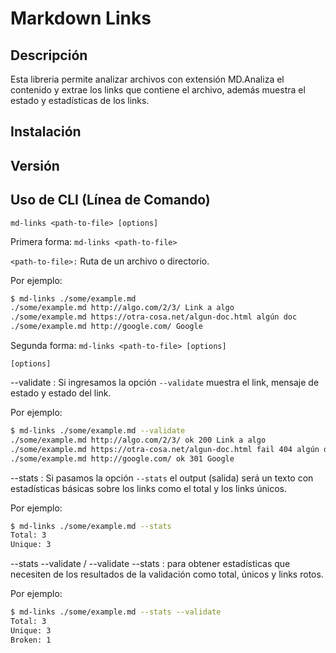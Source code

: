 # Markdown Links

## Descripción

Esta libreria permite analizar archivos con extensión MD.Analiza el contenido y extrae los links que contiene el archivo, además muestra el estado y estadísticas de los links.

## Instalación


## Versión


## Uso de CLI (Línea de Comando)

`md-links <path-to-file> [options]`

Primera forma: `md-links <path-to-file>`

`<path-to-file>:` Ruta de un archivo o directorio.

Por ejemplo:

```sh
$ md-links ./some/example.md
./some/example.md http://algo.com/2/3/ Link a algo
./some/example.md https://otra-cosa.net/algun-doc.html algún doc
./some/example.md http://google.com/ Google
```

Segunda forma: `md-links <path-to-file> [options]`

`[options]`

--validate : Si ingresamos la opción `--validate` muestra el link, mensaje de estado y estado del link.

Por ejemplo:

```sh
$ md-links ./some/example.md --validate
./some/example.md http://algo.com/2/3/ ok 200 Link a algo
./some/example.md https://otra-cosa.net/algun-doc.html fail 404 algún doc
./some/example.md http://google.com/ ok 301 Google
```

--stats : Si pasamos la opción `--stats` el output (salida) será un texto con estadísticas básicas sobre los links como el total y los links únicos.

Por ejemplo:

```sh
$ md-links ./some/example.md --stats
Total: 3
Unique: 3
```

--stats --validate / --validate --stats : para obtener estadísticas que necesiten de los resultados de la validación como total, únicos y links rotos.

Por ejemplo:

```sh
$ md-links ./some/example.md --stats --validate
Total: 3
Unique: 3
Broken: 1
```

